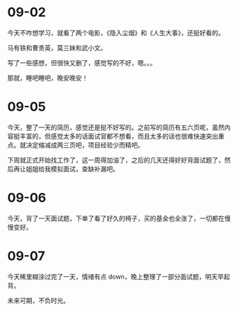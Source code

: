 # 09-02

今天不咋想学习，就看了两个电影，《隐入尘烟》和《人生大事》，还挺好看的。

马有铁和曹贵英，莫三妹和武小文。

写了一些感想，但很快又删了，感觉写的不好，嗯。。。

那就，睡吧睡吧，晚安晚安！



# 09-05

今天，整了一天的简历，感觉还是挺不好写的。之前写的简历有五六页呢，虽然内容挺丰富的，但感觉太多的话面试官都不想看，而且太多的话也很难快速突出重点。就决定缩减成两三页吧，项目经验少而精吧。

下周就正式开始找工作了，这一周得加油了，之后的几天还得好好背面试题了，然后再让姐姐给我模拟面试，查缺补漏吧。



# 09-06

今天，背了一天面试题，下单了看了好久的椅子，买的基金也全涨了，一切都在慢慢变好。



# 09-07

今天稀里糊涂过完了一天，情绪有点 down，晚上整理了一部分面试题，明天早起背。

未来可期，不负时光。